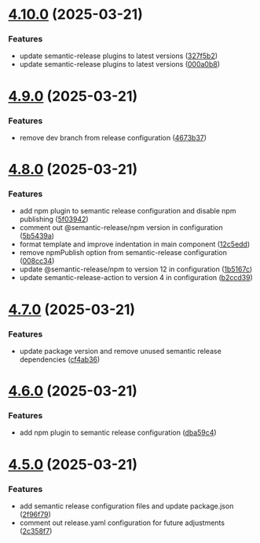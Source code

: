 # [4.10.0](https://github.com/NecimDurmaz/github-tag-action-example/compare/v4.9.0...v4.10.0) (2025-03-21)


### Features

* update semantic-release plugins to latest versions ([327f5b2](https://github.com/NecimDurmaz/github-tag-action-example/commit/327f5b22ef053c156177cafc98b53d01668d2a43))
* update semantic-release plugins to latest versions ([000a0b8](https://github.com/NecimDurmaz/github-tag-action-example/commit/000a0b88ae25f374e62a2899a7b484ab6d7eda92))

# [4.9.0](https://github.com/NecimDurmaz/github-tag-action-example/compare/v4.8.0...v4.9.0) (2025-03-21)


### Features

* remove dev branch from release configuration ([4673b37](https://github.com/NecimDurmaz/github-tag-action-example/commit/4673b371204db70fb4f61a76471dc0cb0ceeaba9))

# [4.8.0](https://github.com/NecimDurmaz/github-tag-action-example/compare/v4.7.0...v4.8.0) (2025-03-21)


### Features

* add npm plugin to semantic release configuration and disable npm publishing ([5f03942](https://github.com/NecimDurmaz/github-tag-action-example/commit/5f03942475be8d1c5dc22be84f69c9963e225fbc))
* comment out @semantic-release/npm version in configuration ([5b5439a](https://github.com/NecimDurmaz/github-tag-action-example/commit/5b5439a0fecb4ce316960044a8e2975a50c98e07))
* format template and improve indentation in main component ([12c5edd](https://github.com/NecimDurmaz/github-tag-action-example/commit/12c5eddd5962c34121e5f673f2111d5fd7e8ace8))
* remove npmPublish option from semantic-release configuration ([008cc34](https://github.com/NecimDurmaz/github-tag-action-example/commit/008cc3454522110d6f81fcbc1696d72ff7775636))
* update @semantic-release/npm to version 12 in configuration ([1b5167c](https://github.com/NecimDurmaz/github-tag-action-example/commit/1b5167c05c661ac0a27a20286aa69f0c68e9fc98))
* update semantic-release-action to version 4 in configuration ([b2ccd39](https://github.com/NecimDurmaz/github-tag-action-example/commit/b2ccd39d5dbc3388a81ced8e6ac13c1b381a4475))

# [4.7.0](https://github.com/NecimDurmaz/github-tag-action-example/compare/v4.6.0...v4.7.0) (2025-03-21)


### Features

* update package version and remove unused semantic release dependencies ([cf4ab36](https://github.com/NecimDurmaz/github-tag-action-example/commit/cf4ab36268c7af571440fe34718ea416465cc853))

# [4.6.0](https://github.com/NecimDurmaz/github-tag-action-example/compare/v4.5.0...v4.6.0) (2025-03-21)


### Features

* add npm plugin to semantic release configuration ([dba59c4](https://github.com/NecimDurmaz/github-tag-action-example/commit/dba59c452003f2ca1ff334a35452c18ba802f908))

# [4.5.0](https://github.com/NecimDurmaz/github-tag-action-example/compare/v4.4.0...v4.5.0) (2025-03-21)


### Features

* add semantic release configuration files and update package.json ([2f96f79](https://github.com/NecimDurmaz/github-tag-action-example/commit/2f96f79ad73e3fdb039af2d225f9eca48ad3de34))
* comment out release.yaml configuration for future adjustments ([2c358f7](https://github.com/NecimDurmaz/github-tag-action-example/commit/2c358f76b115f162236c1040c9fb6a8e18cd6c96))
